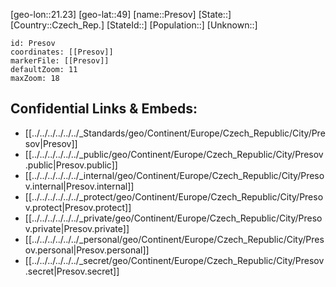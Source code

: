 ﻿---
location: [49,21.23]
mapzoom: [7,12] 
mapmarker: city 
type: City
tags:
- geo/City


SpocWebEntityId: 33516
isDeleted: false
confidential: public

---
[geo-lon::21.23]
[geo-lat::49]
[name::Presov]
[State::]
[Country::Czech_Rep.]
[StateId::]
[Population::]
[Unknown::]


```leaflet
id: Presov
coordinates: [[Presov]]
markerFile: [[Presov]]
defaultZoom: 11 
maxZoom: 18
```


## Confidential Links & Embeds: 
- [[../../../../../../_Standards/geo/Continent/Europe/Czech_Republic/City/Presov|Presov]] 
- [[../../../../../../_public/geo/Continent/Europe/Czech_Republic/City/Presov.public|Presov.public]] 
- [[../../../../../../_internal/geo/Continent/Europe/Czech_Republic/City/Presov.internal|Presov.internal]] 
- [[../../../../../../_protect/geo/Continent/Europe/Czech_Republic/City/Presov.protect|Presov.protect]] 
- [[../../../../../../_private/geo/Continent/Europe/Czech_Republic/City/Presov.private|Presov.private]] 
- [[../../../../../../_personal/geo/Continent/Europe/Czech_Republic/City/Presov.personal|Presov.personal]] 
- [[../../../../../../_secret/geo/Continent/Europe/Czech_Republic/City/Presov.secret|Presov.secret]] 
